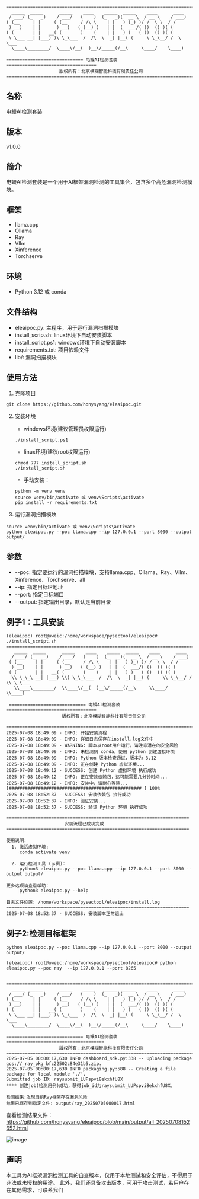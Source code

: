 ```
==============================================================================
  _____  _____      _____    ____    _____  _____    ____      ____  
 / ___/ (_   _)    / ___/   (    )  (_   _)(  __ \  / __ \    / ___) 
( (__     | |     ( (__     / /\ \    | |   ) )_) )/ /  \ \  / /     
 ) __)    | |      ) __)   ( (__) )   | |  (  ___/( ()  () )( (      
( (       | |   __( (       )    (    | |   ) )   ( ()  () )( (      
 \ \___ __| |___) )\ \_\___  /  /\  \  _| |__( (     \ \_\__/ /  \ \___  
  \____\________/  \____\/__(  )__\/_____(/__\     \____/    \____) 
                                                                                
============================= 电鳗AI检测套装 ==================================
                    版权所有：北京模糊智能科技有限责任公司                          
==============================================================================
```

## 名称

电鳗AI检测套装

## 版本

v1.0.0

## 简介

电鳗AI检测套装是一个用于AI框架漏洞检测的工具集合，包含多个高危漏洞检测模块。

## 框架

- llama.cpp
- Ollama
- Ray
- Vllm
- Xinference
- Torchserve

## 环境

- Python 3.12 或 conda

## 文件结构

- eleaipoc.py: 主程序，用于运行漏洞扫描模块
- install_scrip.sh: linux环境下自动安装脚本
- install_script.ps1: windows环境下自动安装脚本
- requirements.txt: 项目依赖文件
- lib/: 漏洞扫描模块


## 使用方法

1. 克隆项目
```
git clone https://github.com/honysyang/eleaipoc.git
```

2. 安装环境
    - windows环境(建议管理员权限运行)
    ```
    ./install_script.ps1
    ```

    - linux环境(建议root权限运行)
    ```
    chmod 777 install_script.sh
    ./install_script.sh
    ```
    - 手动安装：
    ```
    python -m venv venv
    source venv/bin/activate 或 venv\Scripts\activate
    pip install -r requirements.txt
    ```

3. 运行漏洞扫描模块
```
source venv/bin/activate 或 venv\Scripts\activate
python eleaipoc.py --poc llama.cpp --ip 127.0.0.1 --port 8000 --output output/
```

## 参数

- --poc: 指定要运行的漏洞扫描模块，支持llama.cpp、Ollama、Ray、Vllm、Xinference、Torchserve、all
- --ip: 指定目标IP地址
- --port: 指定目标端口
- --output: 指定输出目录，默认是当前目录

## 例子1：工具安装

```
(eleaipoc) root@uweic:/home/workspace/pysectool/eleaipoc# ./install_script.sh 
==============================================================================
   _____  _____      _____    ____    _____  _____    ____      ____  
  / ___/ (_   _)    / ___/   (    )  (_   _)(  __ \  / __ \    / ___) 
 ( (__     | |     ( (__     / /\ \    | |   ) )_) )/ /  \ \  / /     
  ) __)    | |      ) __)   ( (__) )   | |  (  ___/( ()  () )( (      
 ( (       | |   __( (       )    (    | |   ) )   ( ()  () )( (      
  \\ \_\_\ __| |___) \\) \_\_\___  /  /\  \  _| |__( (     \\ \_\__/ /  \\ \_\___  
   \\____\________/  \\____\/__(  )__\/_____(/__\     \\____/    \\____) 
                                                                                 
 ============================= 电鳗AI检测套装 ================================== 
                     版权所有：北京模糊智能科技有限责任公司                         
 ==============================================================================
2025-07-08 18:49:09 - INFO: 开始安装流程
2025-07-08 18:49:09 - INFO: 详细日志保存在install.log文件中
2025-07-08 18:49:09 - WARNING: 脚本以root用户运行，请注意潜在的安全风险
2025-07-08 18:49:09 - INFO: 未检测到 conda，使用 python 创建虚拟环境
2025-07-08 18:49:09 - INFO: Python 版本检查通过，版本为 3.12
2025-07-08 18:49:09 - INFO: 正在创建 Python 虚拟环境...
2025-07-08 18:49:12 - SUCCESS: 创建 Python 虚拟环境 执行成功
2025-07-08 18:49:12 - INFO: 正在安装依赖包，这可能需要几分钟时间...
2025-07-08 18:49:12 - INFO: 安装中，请耐心等待...
[################################################## ] 100%
2025-07-08 18:52:37 - SUCCESS: 安装依赖包 执行成功
2025-07-08 18:52:37 - INFO: 验证安装...
2025-07-08 18:52:37 - SUCCESS: 验证 Python 环境 执行成功

=====================================================================
                      安装流程已成功完成                            
=====================================================================

使用说明:
  1. 激活虚拟环境:
     conda activate venv

  2. 运行检测工具 (示例):
     python3 eleaipoc.py --poc llama.cpp --ip 127.0.0.1 --port 8000 --output output/

更多选项请查看帮助:
     python3 eleaipoc.py --help

日志文件位置: /home/workspace/pysectool/eleaipoc/install.log
=====================================================================
2025-07-08 18:52:37 - SUCCESS: 安装脚本正常退出

```


## 例子2:检测目标框架

```
python eleaipoc.py --poc llama.cpp --ip 127.0.0.1 --port 8000 --output output/
```
```
(eleaipoc) root@uweic:/home/workspace/pysectool/eleaipoc# python eleaipoc.py --poc ray  --ip 127.0.0.1 --port 8265
```

```

================================================================================
  _____  _____      _____    ____    _____  _____    ____      ____  
 / ___/ (_   _)    / ___/   (    )  (_   _)(  __ \  / __ \    / ___) 
( (__     | |     ( (__     / /\ \    | |   ) )_) )/ /  \ \  / /     
 ) __)    | |      ) __)   ( (__) )   | |  (  ___/( ()  () )( (      
( (       | |   __( (       )    (    | |   ) )   ( ()  () )( (      
 \ \___ __| |___) )\ \_\___  /  /\  \  _| |__( (     \ \_\__/ /  \ \___  
  \____\________/  \____\/__(  )__\/_____(/__\     \____/    \____) 
                                                                                
============================= 电鳗AI检测套装 =====================================
                    版权所有：北京模糊智能科技有限责任公司                          
================================================================================
2025-07-05 00:00:17,630 INFO dashboard_sdk.py:338 -- Uploading package gcs://_ray_pkg_bfc22502c84e31b5.zip.
2025-07-05 00:00:17,630 INFO packaging.py:588 -- Creating a file package for local module './'.
Submitted job ID: raysubmit_LUPspvi8ekxhfU8X
**** 创建job(检测用例)成功，获得job_id为raysubmit_LUPspvi8ekxhfU8X。

检测结果:发现当前Ray框架存在漏洞风险
结果已保存到指定文件: output/ray_20250705000017.html
```
查看检测结果文件：https://github.com/honysyang/eleaipoc/blob/main/output/all_20250708152652.html

![image](https://github.com/user-attachments/assets/93d3f916-1cf9-414e-9913-9616dcbc95b2)




## 声明

本工具为AI框架漏洞检测工具的自查版本，仅用于本地测试和安全评估，不得用于非法或未授权的用途。
此外，我们还具备攻击版本，可用于攻击测试，若用户存在其他需求，可联系我们




